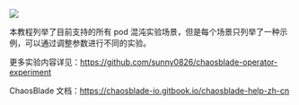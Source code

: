 ![](https://tva1.sinaimg.cn/large/ad5fbf65gy1gfgdamuzm1j212t0lq46x.jpg)

本教程列举了目前支持的所有 pod 混沌实验场景，但是每个场景只列举了一种示例，可以通过调整参数进行不同的实验。

更多实验内容详见：https://github.com/sunny0826/chaosblade-operator-experiment

ChaosBlade 文档：https://chaosblade-io.gitbook.io/chaosblade-help-zh-cn
